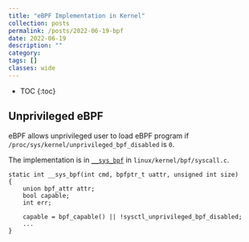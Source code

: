 ```yaml
---
title: "eBPF Implementation in Kernel"
collection: posts
permalink: /posts/2022-06-19-bpf
date: 2022-06-19
description: ""
category: 
tags: []
classes: wide
---
```

* TOC
{:toc}

## Unprivileged eBPF

eBPF allows unprivileged user to load eBPF program if `/proc/sys/kernel/unprivileged_bpf_disabled` is `0`.

The implementation is in [`__sys_bpf`](https://elixir.bootlin.com/linux/v6.3-rc1/source/kernel/bpf/syscall.c#L4944) in `linux/kernel/bpf/syscall.c`.

```
static int __sys_bpf(int cmd, bpfptr_t uattr, unsigned int size)
{
	union bpf_attr attr;
	bool capable;
	int err;

	capable = bpf_capable() || !sysctl_unprivileged_bpf_disabled;
    ...
}
```


